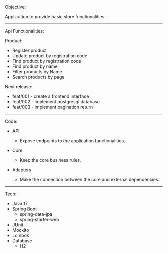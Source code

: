 Objective:

Application to provide basic store functionalities.

---

Api Functionalities:

Product:
  - Register product
  - Update product by registration code
  - Find product by registration code
  - Find product by name
  - Filter products by Name
  - Search products by page

Next release:
  - feat/001 - create a frontend interface
  - feat/002 - implement postgresql database
  - feat/003 - implement pagination return
---
  
Code:
- API
  - Expose endpoints to the application functionalities.

- Core
  - Keep the core business rules.
  
- Adapters
  - Make the connection between the core and external dependencies.

---

Tech:
- Java 17
- Spring Boot
  - spring-data-jpa
  - spring-starter-web
- JUnit
- Mockito
- Lombok
- Database
  - H2
  